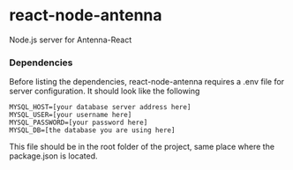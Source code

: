 # react-node-antenna
Node.js server for Antenna-React

### Dependencies

Before listing the dependencies, react-node-antenna requires a .env file for server configuration.
It should look like the following

``` 
MYSQL_HOST=[your database server address here]
MYSQL_USER=[your username here]
MYSQL_PASSWORD=[your password here]
MYSQL_DB=[the database you are using here]
```

This file should be in the root folder of the project, same place where the package.json is located.
